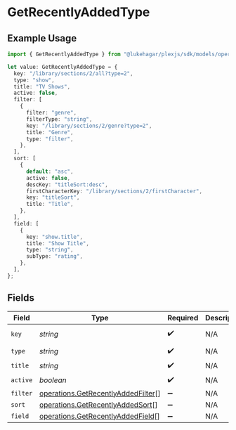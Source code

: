 # GetRecentlyAddedType

## Example Usage

```typescript
import { GetRecentlyAddedType } from "@lukehagar/plexjs/sdk/models/operations";

let value: GetRecentlyAddedType = {
  key: "/library/sections/2/all?type=2",
  type: "show",
  title: "TV Shows",
  active: false,
  filter: [
    {
      filter: "genre",
      filterType: "string",
      key: "/library/sections/2/genre?type=2",
      title: "Genre",
      type: "filter",
    },
  ],
  sort: [
    {
      default: "asc",
      active: false,
      descKey: "titleSort:desc",
      firstCharacterKey: "/library/sections/2/firstCharacter",
      key: "titleSort",
      title: "Title",
    },
  ],
  field: [
    {
      key: "show.title",
      title: "Show Title",
      type: "string",
      subType: "rating",
    },
  ],
};
```

## Fields

| Field                                                                                           | Type                                                                                            | Required                                                                                        | Description                                                                                     | Example                                                                                         |
| ----------------------------------------------------------------------------------------------- | ----------------------------------------------------------------------------------------------- | ----------------------------------------------------------------------------------------------- | ----------------------------------------------------------------------------------------------- | ----------------------------------------------------------------------------------------------- |
| `key`                                                                                           | *string*                                                                                        | :heavy_check_mark:                                                                              | N/A                                                                                             | /library/sections/2/all?type=2                                                                  |
| `type`                                                                                          | *string*                                                                                        | :heavy_check_mark:                                                                              | N/A                                                                                             | show                                                                                            |
| `title`                                                                                         | *string*                                                                                        | :heavy_check_mark:                                                                              | N/A                                                                                             | TV Shows                                                                                        |
| `active`                                                                                        | *boolean*                                                                                       | :heavy_check_mark:                                                                              | N/A                                                                                             | false                                                                                           |
| `filter`                                                                                        | [operations.GetRecentlyAddedFilter](../../../sdk/models/operations/getrecentlyaddedfilter.md)[] | :heavy_minus_sign:                                                                              | N/A                                                                                             |                                                                                                 |
| `sort`                                                                                          | [operations.GetRecentlyAddedSort](../../../sdk/models/operations/getrecentlyaddedsort.md)[]     | :heavy_minus_sign:                                                                              | N/A                                                                                             |                                                                                                 |
| `field`                                                                                         | [operations.GetRecentlyAddedField](../../../sdk/models/operations/getrecentlyaddedfield.md)[]   | :heavy_minus_sign:                                                                              | N/A                                                                                             |                                                                                                 |